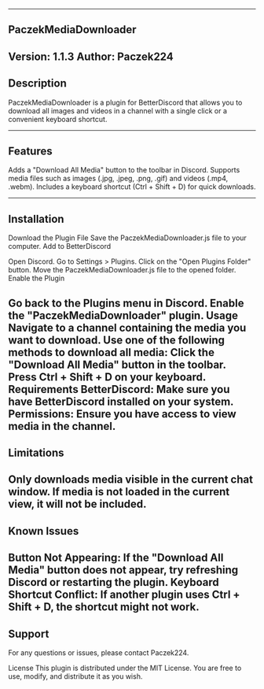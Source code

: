 -----------------------
PaczekMediaDownloader
-----------------------
Version: 1.1.3
Author: Paczek224
-----------------------
Description
-----------------------

PaczekMediaDownloader is a plugin for BetterDiscord that allows you to download all images and videos in a channel with a single click or a convenient keyboard shortcut.

-----------------------
Features
-----------------------

Adds a "Download All Media" button to the toolbar in Discord.
Supports media files such as images (.jpg, .jpeg, .png, .gif) and videos (.mp4, .webm).
Includes a keyboard shortcut (Ctrl + Shift + D) for quick downloads.

-----------------------
Installation
-----------------------

Download the Plugin File
Save the PaczekMediaDownloader.js file to your computer.
Add to BetterDiscord

Open Discord.
Go to Settings > Plugins.
Click on the "Open Plugins Folder" button.
Move the PaczekMediaDownloader.js file to the opened folder.
Enable the Plugin

Go back to the Plugins menu in Discord.
Enable the "PaczekMediaDownloader" plugin.
Usage
Navigate to a channel containing the media you want to download.
Use one of the following methods to download all media:
Click the "Download All Media" button in the toolbar.
Press Ctrl + Shift + D on your keyboard.
Requirements
BetterDiscord: Make sure you have BetterDiscord installed on your system.
Permissions: Ensure you have access to view media in the channel.
-----------------------
Limitations
-----------------------
Only downloads media visible in the current chat window. If media is not loaded in the current view, it will not be included.
-----------------------
Known Issues
-----------------------
Button Not Appearing: If the "Download All Media" button does not appear, try refreshing Discord or restarting the plugin.
Keyboard Shortcut Conflict: If another plugin uses Ctrl + Shift + D, the shortcut might not work.
-----------------------
Support
-----------------------
For any questions or issues, please contact Paczek224.

License
This plugin is distributed under the MIT License. You are free to use, modify, and distribute it as you wish.
